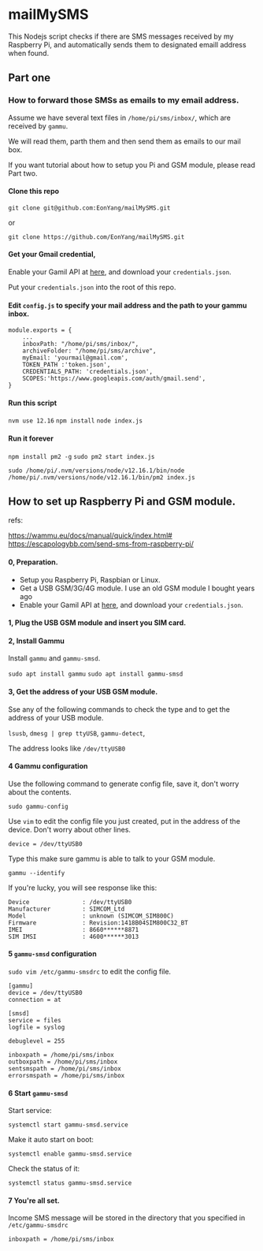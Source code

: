 # mailMySMS

This Nodejs script checks if there are SMS messages received by my Raspberry Pi, and automatically sends them to designated emaill address when found.

## Part one

### How to forward those SMSs as emails to my email address.

Assume we have several text files in `/home/pi/sms/inbox/`, which are received by `gammu`. 

We will read them, parth them and then send them as emails to our mail box.

If you want tutorial about how to setup you Pi and GSM module, please read Part two.

#### Clone this repo

`git clone git@github.com:EonYang/mailMySMS.git`

or

`git clone https://github.com/EonYang/mailMySMS.git`

#### Get your Gmail credential, 

Enable your Gamil API at [here](https://developers.google.com/gmail/api/quickstart/nodejs), and download your `credentials.json`.

Put your `credentials.json` into the root of this repo.

#### Edit `config.js` to specify your mail address and the path to your gammu inbox.

```
module.exports = {
    ...
    inboxPath: "/home/pi/sms/inbox/",
    archiveFolder: "/home/pi/sms/archive",
    myEmail: 'yourmail@gmail.com',
    TOKEN_PATH :'token.json',
    CREDENTIALS_PATH: 'credentials.json',
    SCOPES:'https://www.googleapis.com/auth/gmail.send',
}
```

#### Run this script
`nvm use 12.16`
`npm install`
`node index.js`

#### Run it forever
`npm install pm2 -g`
`sudo pm2 start index.js`

```
sudo /home/pi/.nvm/versions/node/v12.16.1/bin/node /home/pi/.nvm/versions/node/v12.16.1/bin/pm2 index.js
```


## How to set up Raspberry Pi and GSM module.

refs:

https://wammu.eu/docs/manual/quick/index.html#
https://escapologybb.com/send-sms-from-raspberry-pi/

#### 0, Preparation.

* Setup you Raspberry Pi, Raspbian or Linux.
* Get a USB GSM/3G/4G module. I use an old GSM module I bought years ago
* Enable your Gamil API at [here](https://developers.google.com/gmail/api/quickstart/nodejs), and download your `credentials.json`.

#### 1, Plug the USB GSM module and insert you SIM card.

#### 2, Install Gammu

Install `gammu` and `gammu-smsd`.

`sudo apt install gammu` 
`sudo apt install gammu-smsd` 

#### 3, Get the address of your USB GSM module.

Sse any of the following commands to check the type and to get the address of your USB module.

`lsusb`,
`dmesg | grep ttyUSB`,
`gammu-detect`,

The address looks like `/dev/ttyUSB0`

#### 4 Gammu configuration

Use the following command to generate config file, save it, don't worry about the contents.

`sudo gammu-config` 

Use `vim` to edit the config file you just created, put in the address of the device. Don't worry about other lines.

`device = /dev/ttyUSB0`

Type this make sure gammu is able to talk to your GSM module.

`gammu --identify` 

If you're lucky, you will see response like this:

```
Device               : /dev/ttyUSB0
Manufacturer         : SIMCOM_Ltd
Model                : unknown (SIMCOM_SIM800C)
Firmware             : Revision:1418B04SIM800C32_BT
IMEI                 : 8660******8871
SIM IMSI             : 4600******3013
```

#### 5 `gammu-smsd` configuration

`sudo vim /etc/gammu-smsdrc` to edit the config file.

```
[gammu]
device = /dev/ttyUSB0
connection = at

[smsd]
service = files
logfile = syslog

debuglevel = 255

inboxpath = /home/pi/sms/inbox
outboxpath = /home/pi/sms/inbox
sentsmspath = /home/pi/sms/inbox
errorsmspath = /home/pi/sms/inbox
```

#### 6 Start `gammu-smsd`

Start service:

`systemctl start gammu-smsd.service`

Make it auto start on boot:

`systemctl enable gammu-smsd.service`

Check the status of it:

`systemctl status gammu-smsd.service`

#### 7 You're all set.

Income SMS message will be stored in the directory that you specified in `/etc/gammu-smsdrc`

`inboxpath = /home/pi/sms/inbox`





